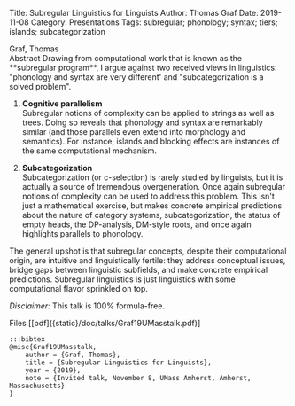 Title: Subregular Linguistics for Linguists
Author: Thomas Graf
Date: 2019-11-08
Category: Presentations
Tags: subregular; phonology; syntax; tiers; islands; subcategorization

<div markdown class="authors">
Graf, Thomas
</div>

<div markdown class="abstract">
<span id="abstract-title">Abstract</span>
Drawing from computational work that is known as the **subregular program**, I argue against two received views in linguistics: "phonology and syntax are very different' and "subcategorization is a solved problem".

1. **Cognitive parallelism**  
   Subregular notions of complexity can be applied to strings as well as trees.
   Doing so reveals that phonology and syntax are remarkably similar (and those parallels even extend into morphology and semantics).
   For instance, islands and blocking effects are instances of the same computational mechanism.

2. **Subcategorization**  
   Subcategorization (or c-selection) is rarely studied by linguists, but it is actually a source of tremendous overgeneration.
   Once again subregular notions of complexity can be used to address this problem.
   This isn't just a mathematical exercise, but makes concrete empirical predictions about the nature of category systems, subcategorization, the status of empty heads, the DP-analysis, DM-style roots, and once again highlights parallels to phonology.

The general upshot is that subregular concepts, despite their computational origin, are intuitive and linguistically fertile: they address conceptual issues, bridge gaps between linguistic subfields, and make concrete empirical predictions.
Subregular linguistics is just linguistics with some computational flavor sprinkled on top.

*Disclaimer:* This talk is 100% formula-free.
</div>

<div markdown class="files">
<span id="files-title">Files</span>
[[pdf]({static}/doc/talks/Graf19UMasstalk.pdf)]
</div>

~~~
:::bibtex
@misc{Graf19UMasstalk,
    author = {Graf, Thomas},
    title = {Subregular Linguistics for Linguists},
    year = {2019},
    note = {Invited talk, November 8, UMass Amherst, Amherst, Massachusetts}
}
~~~
